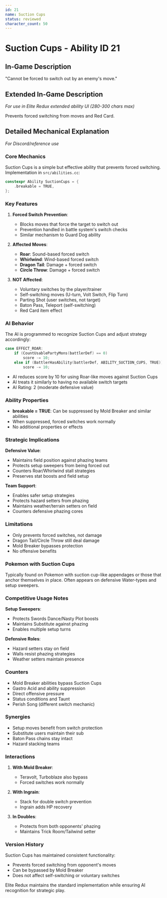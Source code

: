 ```yaml
---
id: 21
name: Suction Cups
status: reviewed
character_count: 50
---
```


# Suction Cups - Ability ID 21

## In-Game Description
"Cannot be forced to switch out by an enemy's move."

## Extended In-Game Description
*For use in Elite Redux extended ability UI (280-300 chars max)*

Prevents forced switching from moves and Red Card.

## Detailed Mechanical Explanation
*For Discord/reference use*

### Core Mechanics
Suction Cups is a simple but effective ability that prevents forced switching. Implementation in `src/abilities.cc`:

```cpp
constexpr Ability SuctionCups = {
    .breakable = TRUE,
};
```

### Key Features

1. **Forced Switch Prevention**:
   - Blocks moves that force the target to switch out
   - Prevention handled in battle system's switch checks
   - Similar mechanism to Guard Dog ability

2. **Affected Moves**:
   - **Roar**: Sound-based forced switch
   - **Whirlwind**: Wind-based forced switch  
   - **Dragon Tail**: Damage + forced switch
   - **Circle Throw**: Damage + forced switch

3. **NOT Affected**:
   - Voluntary switches by the player/trainer
   - Self-switching moves (U-turn, Volt Switch, Flip Turn)
   - Parting Shot (user switches, not target)
   - Baton Pass, Teleport (self-switching)
   - Red Card item effect

### AI Behavior
The AI is programmed to recognize Suction Cups and adjust strategy accordingly:

```c
case EFFECT_ROAR:
    if (CountUsablePartyMons(battlerDef) == 0)
        score -= 10;
    else if (BattlerHasAbility(battlerDef, ABILITY_SUCTION_CUPS, TRUE))
        score -= 10;
```

- AI reduces score by 10 for using Roar-like moves against Suction Cups
- AI treats it similarly to having no available switch targets
- AI Rating: 2 (moderate defensive value)

### Ability Properties
- **breakable = TRUE**: Can be suppressed by Mold Breaker and similar abilities
- When suppressed, forced switches work normally
- No additional properties or effects

### Strategic Implications

**Defensive Value**:
- Maintains field position against phazing teams
- Protects setup sweepers from being forced out
- Counters Roar/Whirlwind stall strategies
- Preserves stat boosts and field setup

**Team Support**:
- Enables safer setup strategies
- Protects hazard setters from phazing
- Maintains weather/terrain setters on field
- Counters defensive phazing cores

### Limitations
- Only prevents forced switches, not damage
- Dragon Tail/Circle Throw still deal damage
- Mold Breaker bypasses protection
- No offensive benefits

### Pokemon with Suction Cups
Typically found on Pokemon with suction cup-like appendages or those that anchor themselves in place. Often appears on defensive Water-types and setup sweepers.

### Competitive Usage Notes

**Setup Sweepers**:
- Protects Swords Dance/Nasty Plot boosts
- Maintains Substitute against phazing
- Enables multiple setup turns

**Defensive Roles**:
- Hazard setters stay on field
- Walls resist phazing strategies
- Weather setters maintain presence

### Counters
- Mold Breaker abilities bypass Suction Cups
- Gastro Acid and ability suppression
- Direct offensive pressure
- Status conditions and Taunt
- Perish Song (different switch mechanic)

### Synergies
- Setup moves benefit from switch protection
- Substitute users maintain their sub
- Baton Pass chains stay intact
- Hazard stacking teams

### Interactions

1. **With Mold Breaker**:
   - Teravolt, Turboblaze also bypass
   - Forced switches work normally

2. **With Ingrain**:
   - Stack for double switch prevention
   - Ingrain adds HP recovery

3. **In Doubles**:
   - Protects from both opponents' phazing
   - Maintains Trick Room/Tailwind setter

### Version History
Suction Cups has maintained consistent functionality:
- Prevents forced switching from opponent's moves
- Can be bypassed by Mold Breaker
- Does not affect self-switching or voluntary switches

Elite Redux maintains the standard implementation while ensuring AI recognition for strategic play.
